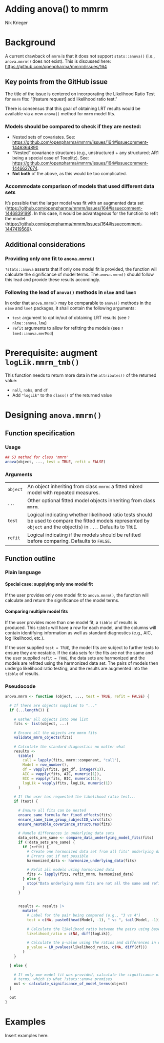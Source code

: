 # Adding anova() to mmrm
Nik Krieger

# Background

A current drawback of `mmrm` is that it does not support
`stats::anova()` (i.e., `anova.mmrm()` does not exist). This is
discussed here: <https://github.com/openpharma/mmrm/issues/164>

## Key points from the GitHub issue

The title of the issue is centered on incorporating the Likelihood Ratio
Test for `mmrm` fits: “\[feature request\] add likelihood ratio test.”

There is consensus that this goal of obtaining LRT results would be
available via a new `anova()` method for `mmrm` model fits.

### Models should be compared to check if they are nested:

- Nested sets of covariates. See:
  <https://github.com/openpharma/mmrm/issues/164#issuecomment-1446364890>
- “Nested” covariance structures (e.g., unstructured + any structured;
  AR1 being a special case of Toeplitz). See:
  <https://github.com/openpharma/mmrm/issues/164#issuecomment-1446627674>.
- **Not both** of the above, as this would be too complicated.

### Accommodate comparison of models that used different data sets

It’s possible that the larger model was fit with an augmented data set
(<https://github.com/openpharma/mmrm/issues/164#issuecomment-1446839199>).
In this case, it would be advantageous for the function to refit the
model
(<https://github.com/openpharma/mmrm/issues/164#issuecomment-1447419569>).

## Additional considerations

### Providing only one fit to `anova.mmrm()`

`?stats::anova` asserts that if only one model fit is provided, the
function will calculate the significance of model terms. The
`anova.mmrm()` should follow this lead and provide these results
accordingly.

### Following the lead of `anova()` methods in `nlme` and `lme4`

In order that `anova.mmrm()` may be comparable to `anova()` methods in
the `nlme` and `lme4` packages, it shall contain the following
arguments:

- `test` argument to opt in/out of obtaining LRT results (see
  `?nlme::anova.lme`)
- `refit` arguments to allow for refitting the models (see
  `?lme4::anova.merMod`)

# Prerequisite: augment `logLik.mmrm_tmb()`

This function needs to return more data in the `attributes()` of the
returned value:

- `nall`, `nobs`, and `df`
- Add `"logLik"` to the `class()` of the returned value

# Designing `anova.mmrm()`

## Function specification

### Usage

``` r
## S3 method for class 'mmrm'
anova(object, ..., test = TRUE, refit = FALSE)
```

### Arguments

|  |  |
|----|----|
| `object` | An object inheriting from class `mmrm`: a fitted mixed model with repeated measures. |
| `...` | Other optional fitted model objects inheriting from class `mmrm`. |
| `test` | Logical indicating whether likelihood ratio tests should be used to compare the fitted models represented by `object` and the object(s) in `...`. Defaults to `TRUE`. |
| `refit` | Logical indicating if the models should be refitted before comparing. Defaults to `FALSE`. |

## Function outline

### Plain language

#### Special case: supplying only one model fit

If the user provides only one model fit to `anova.mmrm()`, the function
will calculate and return the significance of the model terms.

#### Comparing multiple model fits

If the user provides more than one model fit, a `tibble` of results is
produced. This `tibble` will have a row for each model, and the columns
will contain identifying information as well as standard diagnostics
(e.g., AIC, log likelihood, etc.).

If the user supplied `test = TRUE`, the model fits are subject to
further tests to ensure they are nestable. If the data sets for the fits
are not the same and the user supplied `refit = TRUE`, the data sets are
harmonized and the models are refitted using the harmonized data set.
The pairs of models then undergo likelihood ratio testing, and the
results are augmented into the `tibble` of results.

### Pseudocode

``` r
anova.mmrm <- function (object, ..., test = TRUE, refit = FALSE) {
  
  # If there are objects supplied to "..."
  if (...length()) {
    
    # Gather all objects into one list
    fits <- list(object, ...)
    
    # Ensure all the objects are mmrm fits
    validate_mmrm_objects(fits)
    
    # Calculate the standard diagnostics no matter what
    results <-
      tibble(
        call = lapply(fits, mmrm::component, "call"),
        Model = row_number(),
        df = vapply(fits, get_df, integer(1)), 
        AIC = vapply(fits, AIC, numeric(1)),
        BIC = vapply(fits, BIC, numeric(1)),
        logLik = vapply(fits, logLik, numeric(1))
      )
    
    # If the user has requested the likelihood ratio test...
    if (test) {
      
      # Ensure all fits can be nested
      ensure_same_formula_for_fixed_effects(fits)
      ensure_same_time_group_subjectID_vars(fits)
      ensure_nestable_covariance_structures(fits)
      
      # Handle differences in underlying data sets
      data_sets_are_same <- compare_data_underlying_model_fits(fits)
      if (!data_sets_are_same) {
        if (refit) {
          # Create one harmonized data set from all fits' underlying data
          # Errors out if not possible
          harmonized_data <- harmonize_underlying_data(fits)
          
          # Refit all models using harmonized data
          fits <- lapply(fits, refit_mmrm, harmonized_data)
        } else {
          stop("Data underlying mmrm fits are not all the same and refit = FALSE")
        }
      }
      
      
      results <- results |>
        mutate(
          # Label for the pair being compared (e.g., "3 vs 4")
          test = c(NA, paste0(head(Model, -1), " vs ", tail(Model, -1))),
          
          # Calculate the likelihood ratio between the pairs using base::diff()
          likelihood_ratio = c(NA, diff(logLik)),
          
          # Calculate the p-value using the ratios and differences in df
          p_value = LR_pvalues(likelihood_ratio, c(NA, diff(df)))
        )
    }
    
  } else { 
    
    # If only one model fit was provided, calculate the significance of model
    # terms, which is what ?stats::anova promises
    out <- calculate_significance_of_model_terms(object)
  }
  
  out
}
```

# Examples

Insert examples here.
